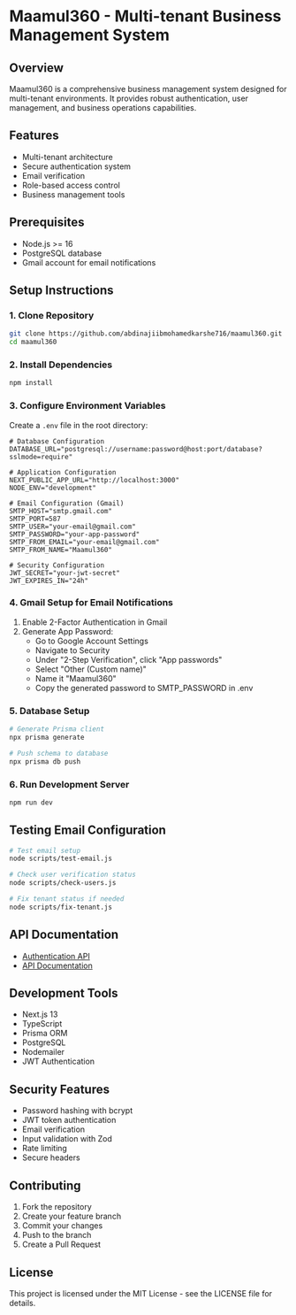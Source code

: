 # Maamul360 - Multi-tenant Business Management System

## Overview
Maamul360 is a comprehensive business management system designed for multi-tenant environments. It provides robust authentication, user management, and business operations capabilities.

## Features
- Multi-tenant architecture
- Secure authentication system
- Email verification
- Role-based access control
- Business management tools

## Prerequisites
- Node.js >= 16
- PostgreSQL database
- Gmail account for email notifications

## Setup Instructions

### 1. Clone Repository
```bash
git clone https://github.com/abdinajiibmohamedkarshe716/maamul360.git
cd maamul360
```

### 2. Install Dependencies
```bash
npm install
```

### 3. Configure Environment Variables
Create a `.env` file in the root directory:
```env
# Database Configuration
DATABASE_URL="postgresql://username:password@host:port/database?sslmode=require"

# Application Configuration
NEXT_PUBLIC_APP_URL="http://localhost:3000"
NODE_ENV="development"

# Email Configuration (Gmail)
SMTP_HOST="smtp.gmail.com"
SMTP_PORT=587
SMTP_USER="your-email@gmail.com"
SMTP_PASSWORD="your-app-password"
SMTP_FROM_EMAIL="your-email@gmail.com"
SMTP_FROM_NAME="Maamul360"

# Security Configuration
JWT_SECRET="your-jwt-secret"
JWT_EXPIRES_IN="24h"
```

### 4. Gmail Setup for Email Notifications
1. Enable 2-Factor Authentication in Gmail
2. Generate App Password:
   - Go to Google Account Settings
   - Navigate to Security
   - Under "2-Step Verification", click "App passwords"
   - Select "Other (Custom name)"
   - Name it "Maamul360"
   - Copy the generated password to SMTP_PASSWORD in .env

### 5. Database Setup
```bash
# Generate Prisma client
npx prisma generate

# Push schema to database
npx prisma db push
```

### 6. Run Development Server
```bash
npm run dev
```

## Testing Email Configuration
```bash
# Test email setup
node scripts/test-email.js

# Check user verification status
node scripts/check-users.js

# Fix tenant status if needed
node scripts/fix-tenant.js
```

## API Documentation
- [Authentication API](/docs/authentication.md)
- [API Documentation](/docs/api-documentation.txt)

## Development Tools
- Next.js 13
- TypeScript
- Prisma ORM
- PostgreSQL
- Nodemailer
- JWT Authentication

## Security Features
- Password hashing with bcrypt
- JWT token authentication
- Email verification
- Input validation with Zod
- Rate limiting
- Secure headers

## Contributing
1. Fork the repository
2. Create your feature branch
3. Commit your changes
4. Push to the branch
5. Create a Pull Request

## License
This project is licensed under the MIT License - see the LICENSE file for details.